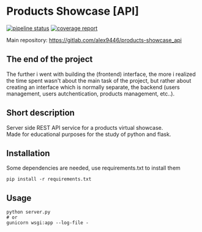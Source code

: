 # Products Showcase [API]
[![pipeline status](https://gitlab.com/alex9446/products-showcase_api/badges/dev/pipeline.svg)][jobs]
[![coverage report](https://gitlab.com/alex9446/products-showcase_api/badges/dev/coverage.svg)][jobs]

Main repository: https://gitlab.com/alex9446/products-showcase_api

## The end of the project
The further i went with building the (frontend) interface, the more i realized the time spent wasn't about the main task of the project, but rather about creating an interface which is normally separate, the backend (users management, users autchentication, products management, etc..).

## Short description
Server side REST API service for a products virtual showcase. \
Made for educational purposes for the study of python and flask.

## Installation
Some dependencies are needed, use requirements.txt to install them
```
pip install -r requirements.txt
```

## Usage
```
python server.py
# or
gunicorn wsgi:app --log-file -
```

[jobs]: https://gitlab.com/alex9446/products-showcase_api/-/jobs
